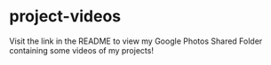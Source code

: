 # project-videos
Visit the link in the README to view my Google Photos Shared Folder containing some videos of my projects!
